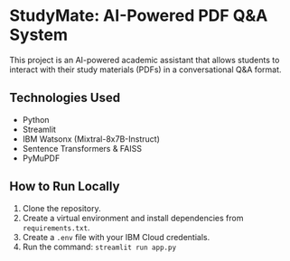 # StudyMate: AI-Powered PDF Q&A System

This project is an AI-powered academic assistant that allows students to interact with their study materials (PDFs) in a conversational Q&A format.

## Technologies Used
- Python
- Streamlit
- IBM Watsonx (Mixtral-8x7B-Instruct)
- Sentence Transformers & FAISS
- PyMuPDF

## How to Run Locally
1. Clone the repository.
2. Create a virtual environment and install dependencies from `requirements.txt`.
3. Create a `.env` file with your IBM Cloud credentials.
4. Run the command: `streamlit run app.py`